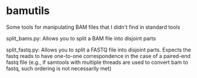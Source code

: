# bamutils
Some tools for manipulating BAM files that I didn't find in standard tools

split_bams.py: Allows you to split a BAM file into disjoint parts

split_fastq.py: Allows you to split a FASTQ file into disjoint parts. Expects the fastq reads to have one-to-one correspondence in the case of a paired-end fastq file (e.g., if samtools with multiple threads are used to convert bam to fastq, such ordering is not necessarily met)
